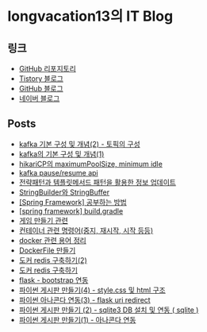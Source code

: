 # longvacation13의 IT Blog

## 링크

- [GitHub 리포지토리](https://github.com/longvacation13/)
- [Tistory 블로그](https://longvacation13.tistory.com/)
- [GitHub 블로그](https://longvacation13.github.io/techwrite/)
- [네이버 블로그](https://blog.naver.com/longvacasion)

## Posts

- [kafka 기본 구성 및 개념(2) - 토픽의 구성](posts/2024-07-18-kafka_기본_구성_및_개념(2)_-_토픽의_구성.md)
- [kafka의 기본 구성 및 개념(1)](posts/2024-07-17-kafka의_기본_구성_및_개념(1).html)
- [hikariCP의 maximumPoolSize, minimum idle](posts/2024-07-15-hikariCP의_maximumPoolSize,_minimum_idle.md)
- [kafka pause/resume api](posts/2024-07-13-kafka_pause_resume_api.md)
- [전략패턴과 템플릿메서드 패턴을 활용한 정보 업데이트](posts/2024-07-13-전략패턴과_템플릿메서드_패턴을_활용한_정보_업데이트.md)
- [StringBuilder와 StringBuffer](posts/2023-12-04-StringBuilder와_StringBuffer.md)
- [[Spring Framework] 공부하는 방법](posts/2023-01-15-[Spring_Framework]_공부하는_방법.md)
- [[spring framework] build.gradle](posts/2023-01-15-[spring_framework]_build.gradle.md)
- [게임 만들기 관련](posts/2022-02-19-게임_만들기_관련.md)
- [컨테이너 관련 명령어(중지, 재시작, 시작 등등)](posts/2022-02-04-컨테이너_관련_명령어(중지,_재시작,_시작_등등).md)
- [docker 관련 용어 정리](posts/2022-02-03-docker_관련_용어_정리.md)
- [DockerFile 만들기](posts/2022-01-11-DockerFile_만들기.md)
- [도커 redis 구축하기(2)](posts/2021-11-29-도커_redis_구축하기(2).md)
- [도커 redis 구축하기](posts/2021-11-29-도커_redis_구축하기.md)
- [flask - bootstrap 연동](posts/2021-11-08-flask_-_bootstrap_연동.md)
- [파이썬 게시판 만들기(4) - style.css 및 html 구조](posts/2021-11-08-파이썬_게시판_만들기(4)_-_style.css_및_html_구조.md)
- [파이썬 아나콘다 연동(3) - flask uri redirect](posts/2021-11-07-파이썬_아나콘다_연동(3)_-_flask_uri_redirect.md)
- [파이썬 게시판 만들기 (2) - sqlite3 DB 설치 및 연동 ( sqlite )](posts/2021-11-07-파이썬_게시판_만들기_(2)_-_sqlite3_DB_설치_및_연동_(_sqlite_).md)
- [파이썬 게시판 만들기(1) - 아나콘다 연동](posts/2021-11-07-파이썬_게시판_만들기(1)_-_아나콘다_연동.md)
